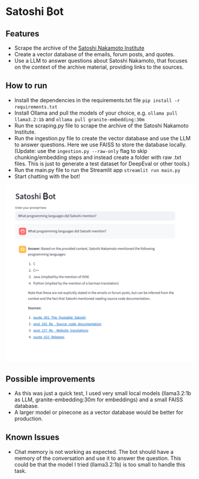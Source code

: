 # Satoshi ₿ot

## Features

- Scrape the archive of the [Satoshi Nakamoto Institute](https://satoshi.nakamotoinstitute.org/)
- Create a vector database of the emails, forum posts, and quotes.
- Use a LLM to answer questions about Satoshi Nakamoto, that focuses on the context of the archive material, providing links to the sources.

## How to run

- Install the dependencies in the requirements.txt file `pip install -r requirements.txt`
- Install Ollama and pull the models of your choice, e.g. `ollama pull llama3.2:1b` and `ollama pull granite-embedding:30m`
- Run the scraping.py file to scrape the archive of the Satoshi Nakamoto Institute. 
- Run the ingestion.py file to create the vector database and use the LLM to answer questions. Here we use FAISS to store the database locally. (Update: use the `ingestion.py --raw-only` flag to skip chunking/embedding steps and instead create a folder with raw .txt files. This is just to generate a test dataset for DeepEval or other tools.)
- Run the main.py file to run the Streamlit app `streamlit run main.py`
- Start chatting with the bot!

![Satoshi Bot Screenshot](images/Capture.PNG)

## Possible improvements

- As this was just a quick test, I used very small local models (llama3.2:1b as LLM, granite-embedding:30m for embeddings) and a small FAISS database.
- A larger model or pinecone as a vector database would be better for production.

## Known Issues

- Chat memory is not working as expected. The bot should have a memory of the conversation and use it to answer the question. This could be that the model I tried (llama3.2:1b) is too small to handle this task.
